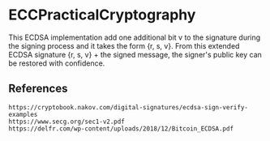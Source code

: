 # ECCPracticalCryptography

This ECDSA implementation add one additional bit v to the signature during the signing process and it takes the form {r, s, v}. From this extended ECDSA signature {r, s, v} + the signed message, the signer's public key can be restored with confidence.

## References
```
https://cryptobook.nakov.com/digital-signatures/ecdsa-sign-verify-examples
https://www.secg.org/sec1-v2.pdf
https://delfr.com/wp-content/uploads/2018/12/Bitcoin_ECDSA.pdf
```
